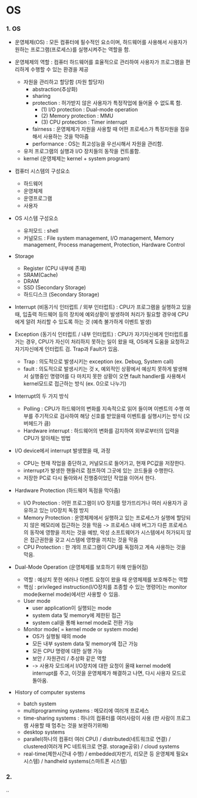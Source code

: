 # OS

### 1.  OS
* 운영체제(OS) : 모든 컴퓨터에 필수적인 요소이며, 하드웨어를 사용해서 사용자가 원하는 프로그램(프로세스)를 실행시켜주는 역할을 함.

* 운영체제의 역할 : 컴퓨터 하드웨어를 효율적으로 관리하여 사용자가 프로그램을 편리하게 수행할 수 있는 환경을 제공 
  - 자원을 관리하고 할당함 (자원 할당자)
    + abstraction(추상화)
    + sharing
    + protection : 허가받지 않은 사용자가 특정작업에 들어올 수 없도록 함.
      + (1) I/O protection : Dual-mode operation
      + (2) Memory protection : MMU
      + (3) CPU protection : Timer interrupt
    + fairness : 운영체제가 자원을 사용할 때 어떤 프로세스가 특정자원을 점유해서 사용하는 것을 막아줌
    + performance : OS는 최고성능을 우선시해서 자원을 관리함.
  - 유저 프로그램의 실행과 I/O 장치들의 동작을 컨트롤함.
  - kernel (운영체제는 kernel + system program)
  

* 컴퓨터 시스템의 구성요소
  - 하드웨어
  - 운영체제
  - 운영프로그램
  - 사용자

* OS 시스템 구성요소
  - 유저모드 : shell
  - 커널모드 : File system management, I/O management, Memory management, Process management, Protection, Hardware Control

* Storage
  - Register (CPU 내부에 존재)
  - SRAM(Cache)
  - DRAM
  - SSD (Secondary Storage)
  - 하드디스크 (Secondary Storage)

* Interrupt (비동기식 인터럽트 / 외부 인터럽트)
: CPU가 프로그램을 실행하고 있을 때, 입출력 하드웨어 등의 장치에 예외상황이 발생하여 처리가 필요할 경우에 CPU에게 알려 처리할 수 있도록 하는 것 (예측 불가하게 이벤트 발생)

* Exception (동기식 인터럽트 / 내부 인터럽트)
: CPU가 자기자신에게 인터럽트를 거는 경우, CPU가 자신이 처리하지 못하는 일이 왔을 때, OS에게 도움을 요청하고 자기자신에게 인터럽트 검. Trap과 Fault가 있음.
  - Trap : 의도적으로 발생시키는 exception (ex. Debug, System call)
  - fault : 의도적으로 발생시키는 것 x, 예외적인 상황에서 예상치 못하게 발생해서 실행중인 명령어를 다 마치지 못한 상황이 오면 fault handler를 사용해서 kernel모드로 접근하는 방식 (ex. 0으로 나누기)
 
* Interrupt의 두 가지 방식
  - Polling : CPU가 하드웨어의 변화를 지속적으로 읽어 들이며 이벤트의 수행 여부를 주기적으로 검사하여 해당 신호를 받았을때 이벤트를 실행시키는 방식 (오버헤드가 큼)
  - Hardware interrupt : 하드웨어의 변화를 감지하여 외부로부터의 입력을 CPU가 알아채는 방법
 
* I/O device에서 interrupt 발생했을 때, 과정
  - CPU는 현재 작업을 중단하고, 커널모드로 들어가고, 현재 PC값을 저장한다.
  - interrupt가 발생한 핸들러로 점프하여 그곳에 있는 코드들을 수행한다.
  - 저장한 PC로 다시 돌아와서 진행중이었던 작업을 이어서 한다.

* Hardware Protection (하드웨어 독점을 막아줌)
  - I/O Protection : 어떤 프로그램이 I/O 장치를 망가뜨리거나 여러 사용자가 공유하고 있는 I/O장치 독점 방지
  - Memory Protection : 운영체제에서 실행하고 있는 프로세스가 실행에 할당되지 않은 메모리에 접근하는 것을 막음 -> 프로세스 내에 버그가 다른 프로세스의 동작에 영향을 끼치는 것을 예방, 악성 소프트웨어가 시스템에서 허가되지 않은 접근권한을 갖고 시스템에 영향을 끼치는 것을 막음
  - CPU Protection : 한 개의 프로그램이 CPU를 독점하고 계속 사용하는 것을 막음.

* Dual-Mode Operation (운영체제를 보호하기 위해 만들어짐)
  - 역할 :  예상치 못한 에러나 이벤트 요청이 왔을 때 운영체제를 보호해주는 역할
  - 핵심 : privileged instruction(I/O장치를 조종할 수 있는 명령어)는 monitor mode(kernel mode)에서만 사용할 수 있음.
  - User mode
    + user application이 실행되는 mode
    + system data 및 memory에 제한된 접근
    + system call을 통해 kernel mode로 전환 가능
  - Monitor mode( = kernel mode or system mode)
    + OS가 실행될 때의 mode
    + 모든 내부 system data 및 memory에 접근 가능
    + 모든 CPU 명령에 대한 실행 가능
    + 보안 / 자원관리 / 추상화 같은 역할
    + -> 사용자 모드에서 I/O장치에 대한 요청이 올때 kernel mode에 interrupt를 주고, 이것을 운영체제가 해결하고 나면, 다시 사용자 모드로 돌아옴.

* History of computer systems
  - batch system
  - multiprogramming systems : 메모리에 여러개 프로세스
  - time-sharing systems : 하나의 컴퓨터를 여러사람이 사용 (한 사람이 프로그램 사용할 때 멈추는 것을 보완하기위해)
  - desktop systems
  - parallel(하나의 컴퓨터 여러 CPU) / distributed(네트워크로 연결) / clustered(여러개 PC 네트워크로 연결. storage공유) / cloud systems
  - real-time(제한시간내 수행) / embedded(자판기, 리모콘 등 운영체제 필요x시스템) / handheld systems(스마트폰 시스템)

### 2. 
..





  

